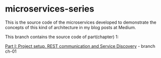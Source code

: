 # microservices-series

This is the source code of the microservices developed to demonstrate the concepts of this kind of architecture in my blog posts at Medium.

This branch contains the source code of part(chapter) 1:

[Part I: Project setup, REST communication and Service Discovery](https://tiagoamp.medium.com/microservices-with-java-part-1-f5fe79bf43aa) - branch ch-01

